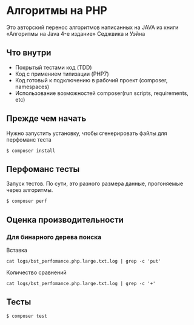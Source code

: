 # Алгоритмы на PHP
Это авторский перенос алгоритмов написанных на JAVA из книги «Алгоритмы на Java 4-е издание» Седжвика и Уэйна

## Что внутри
 * Покрытый тестами код (TDD)
 * Код с примением типизации (PHP7)
 * Код готовый к подключению в рабочий проект (composer, namespaces)
 * Использование возможностей composer(run scripts, requirements, etc)

## Прежде чем начать
Нужно запустить установку, чтобы сгенерировать файлы для перфоманс теста
```
$ composer install
```

## Перфоманс тесты
Запуск тестов. По сути, это разного размера данные, прогоняемые через алгоритмы.
```
$ composer perf
```

## Оценка производительности
### Для бинарного дерева поиска
Вставка
```
cat logs/bst_perfomance.php.large.txt.log | grep -c 'put'
```

Количество сравнений
```
cat logs/bst_perfomance.php.large.txt.log | grep -c '+'
```


## Тесты
```
$ composer test
```